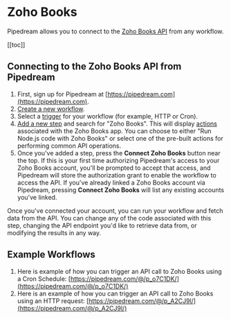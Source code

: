 # Zoho Books

Pipedream allows you to connect to the [Zoho Books API](https://www.zoho.com/books/api/v3/) from any workflow.

[[toc]]

## Connecting to the Zoho Books API from Pipedream

1. First, sign up for Pipedream at [https://pipedream.com](https://pipedream.com).
2. [Create a new workflow](https://pipedream.com/new).
3. Select a [trigger](/workflows/steps/triggers/) for your workflow (for example, HTTP or Cron).
4. [Add a new step](/workflows/steps/) and search for "Zoho Books". This will display [actions](/workflows/steps/actions/) associated with the Zoho Books app. You can choose to either "Run Node.js code with Zoho Books" or select one of the pre-built actions for performing common API operations.
5. Once you've added a step, press the **Connect Zoho Books** button near the top. If this is your first time authorizing Pipedream's access to your Zoho Books account, you'll be prompted to accept that access, and Pipedream will store the authorization grant to enable the workflow to access the API. If you've already linked a Zoho Books account via Pipedream, pressing **Connect Zoho Books** will list any existing accounts you've linked.

Once you've connected your account, you can run your workflow and fetch data from the API. You can change any of the code associated with this step, changing the API endpoint you'd like to retrieve data from, or modifying the results in any way.

## Example Workflows

1. Here is example of how you can trigger an API call to Zoho Books using a Cron Schedule: [https://pipedream.com/@/p_o7C1DK/](https://pipedream.com/@/p_o7C1DK/)
2. Here is an example of how you can trigger an API call to Zoho Books using an HTTP request: [https://pipedream.com/@/p_A2CJ9l/](https://pipedream.com/@/p_A2CJ9l/)

<Footer />
